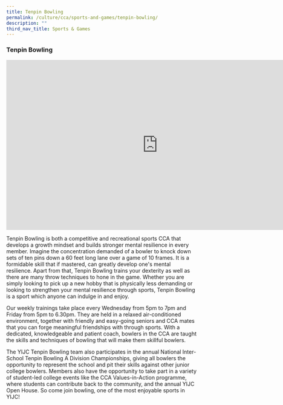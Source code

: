 ```yaml
---
title: Tenpin Bowling
permalink: /culture/cca/sports-and-games/tenpin-bowling/
description: ""
third_nav_title: Sports & Games
---
```

### **Tenpin Bowling**

<iframe width="800" height="450" src="https://www.youtube.com/embed/jgJC3V7Oi20" title="Tenpin Bowling" frameborder="0" allow="accelerometer; autoplay; clipboard-write; encrypted-media; gyroscope; picture-in-picture; web-share" allowfullscreen></iframe>

Tenpin Bowling is both a competitive and recreational sports CCA that develops a growth mindset and builds stronger mental resilience in every member. Imagine the concentration demanded of a bowler to knock down sets of ten pins down a 60 feet long lane over a game of 10 frames. It is a formidable skill that if mastered, can greatly develop one's mental resilience. Apart from that, Tenpin Bowling trains your dexterity as well as there are many throw techniques to hone in the game. Whether you are simply looking to pick up a new hobby that is physically less demanding or looking to strengthen your mental resilience through sports, Tenpin Bowling is a sport which anyone can indulge in and enjoy.

Our weekly trainings take place every Wednesday from 5pm to 7pm and Friday from 5pm to 6.30pm. They are held in a relaxed air-conditioned environment, together with friendly and easy-going seniors and CCA mates that you can forge meaningful friendships with through sports. With a dedicated, knowledgeable and patient coach, bowlers in the CCA are taught the skills and techniques of bowling that will make them skillful bowlers.

The YIJC Tenpin Bowling team also participates in the annual National Inter-School Tenpin Bowling A Division Championships, giving all bowlers the opportunity to represent the school and pit their skills against other junior college bowlers. Members also have the opportunity to take part in a variety of student-led college events like the CCA Values-in-Action programme, where students can contribute back to the community, and the annual YIJC Open House. So come join bowling, one of the most enjoyable sports in YIJC!